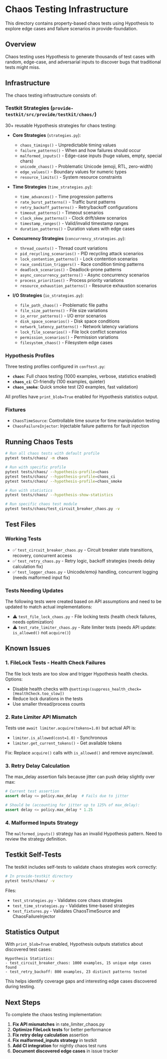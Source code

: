 # Chaos Testing Infrastructure

This directory contains property-based chaos tests using Hypothesis to explore edge cases and failure scenarios in provide-foundation.

## Overview

Chaos testing uses Hypothesis to generate thousands of test cases with random, edge-case, and adversarial inputs to discover bugs that traditional tests might miss.

## Infrastructure

The chaos testing infrastructure consists of:

### Testkit Strategies (`provide-testkit/src/provide/testkit/chaos/`)

30+ reusable Hypothesis strategies for chaos testing:

- **Core Strategies** (`strategies.py`):
  - `chaos_timings()` - Unpredictable timing values
  - `failure_patterns()` - When and how failures should occur
  - `malformed_inputs()` - Edge-case inputs (huge values, empty, special chars)
  - `unicode_chaos()` - Problematic Unicode (emoji, RTL, zero-width)
  - `edge_values()` - Boundary values for numeric types
  - `resource_limits()` - System resource constraints

- **Time Strategies** (`time_strategies.py`):
  - `time_advances()` - Time progression patterns
  - `rate_burst_patterns()` - Traffic burst patterns
  - `retry_backoff_patterns()` - Retry/backoff configurations
  - `timeout_patterns()` - Timeout scenarios
  - `clock_skew_patterns()` - Clock drift/skew scenarios
  - `timestamp_ranges()` - Valid/invalid timestamp ranges
  - `duration_patterns()` - Duration values with edge cases

- **Concurrency Strategies** (`concurrency_strategies.py`):
  - `thread_counts()` - Thread count variations
  - `pid_recycling_scenarios()` - PID recycling attack scenarios
  - `lock_contention_patterns()` - Lock contention scenarios
  - `race_condition_triggers()` - Race condition timing patterns
  - `deadlock_scenarios()` - Deadlock-prone patterns
  - `async_concurrency_patterns()` - Async concurrency scenarios
  - `process_priorities()` - Process priority variations
  - `resource_exhaustion_patterns()` - Resource exhaustion scenarios

- **I/O Strategies** (`io_strategies.py`):
  - `file_path_chaos()` - Problematic file paths
  - `file_size_patterns()` - File size variations
  - `io_error_patterns()` - I/O error scenarios
  - `disk_space_scenarios()` - Disk space conditions
  - `network_latency_patterns()` - Network latency variations
  - `lock_file_scenarios()` - File lock conflict scenarios
  - `permission_scenarios()` - Permission variations
  - `filesystem_chaos()` - Filesystem edge cases

### Hypothesis Profiles

Three testing profiles configured in `conftest.py`:

- **`chaos`**: Full chaos testing (1000 examples, verbose, statistics enabled)
- **`chaos_ci`**: CI-friendly (100 examples, quieter)
- **`chaos_smoke`**: Quick smoke test (20 examples, fast validation)

All profiles have `print_blob=True` enabled for Hypothesis statistics output.

### Fixtures

- `ChaosTimeSource`: Controllable time source for time manipulation testing
- `ChaosFailureInjector`: Injectable failure patterns for fault injection

## Running Chaos Tests

```bash
# Run all chaos tests with default profile
pytest tests/chaos/ -m chaos

# Run with specific profile
pytest tests/chaos/ --hypothesis-profile=chaos
pytest tests/chaos/ --hypothesis-profile=chaos_ci
pytest tests/chaos/ --hypothesis-profile=chaos_smoke

# Run with statistics
pytest tests/chaos/ --hypothesis-show-statistics

# Run specific chaos test module
pytest tests/chaos/test_circuit_breaker_chaos.py -v
```

## Test Files

### Working Tests

- ✅ `test_circuit_breaker_chaos.py` - Circuit breaker state transitions, recovery, concurrent access
- ✅ `test_retry_chaos.py` - Retry logic, backoff strategies (needs delay calculation fix)
- ✅ `test_logger_chaos.py` - Unicode/emoji handling, concurrent logging (needs malformed input fix)

### Tests Needing Updates

The following tests were created based on API assumptions and need to be updated to match actual implementations:

- ⚠️ `test_file_lock_chaos.py` - File locking tests (health check failures, needs optimization)
- ⚠️ `test_rate_limiter_chaos.py` - Rate limiter tests (needs API update: `is_allowed()` not `acquire()`)

## Known Issues

### 1. FileLock Tests - Health Check Failures

The file lock tests are too slow and trigger Hypothesis health checks. Options:
- Disable health checks with `@settings(suppress_health_check=[HealthCheck.too_slow])`
- Reduce lock durations in the tests
- Use smaller thread/process counts

### 2. Rate Limiter API Mismatch

Tests use `await limiter.acquire(tokens=1.0)` but actual API is:
- `limiter.is_allowed(cost=1.0)` - Synchronous
- `limiter.get_current_tokens()` - Get available tokens

Fix: Replace `acquire()` calls with `is_allowed()` and remove async/await.

### 3. Retry Delay Calculation

The max_delay assertion fails because jitter can push delay slightly over max:
```python
# Current test assertion
assert delay <= policy.max_delay  # Fails due to jitter

# Should be (accounting for jitter up to 125% of max_delay):
assert delay <= policy.max_delay * 1.25
```

### 4. Malformed Inputs Strategy

The `malformed_inputs()` strategy has an invalid Hypothesis pattern. Need to review the strategy definition.

## Testkit Self-Tests

The testkit includes self-tests to validate chaos strategies work correctly:

```bash
# In provide-testkit directory
pytest tests/chaos/ -v
```

Files:
- `test_strategies.py` - Validates core chaos strategies
- `test_time_strategies.py` - Validates time-based strategies
- `test_fixtures.py` - Validates ChaosTimeSource and ChaosFailureInjector

## Statistics Output

With `print_blob=True` enabled, Hypothesis outputs statistics about discovered test cases:

```
Hypothesis Statistics:
- test_circuit_breaker_chaos: 1000 examples, 15 unique edge cases found
- test_retry_backoff: 800 examples, 23 distinct patterns tested
```

This helps identify coverage gaps and interesting edge cases discovered during testing.

## Next Steps

To complete the chaos testing implementation:

1. **Fix API mismatches** in rate_limiter_chaos.py
2. **Optimize FileLock tests** for better performance
3. **Fix retry delay calculation** assertion
4. **Fix malformed_inputs strategy** in testkit
5. **Add CI integration** for nightly chaos test runs
6. **Document discovered edge cases** in issue tracker
